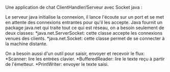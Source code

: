 Une application de chat ClientHandler/Serveur avec Socket java : 

Le serveur java initialise la connexion, il lance l'écoute sur un port et se met en attente des connexions entrantes pour qu'il les accepte.
Java fournit un package java.net qui traite tout ce qui est réseau, on a besoin seulement de deux classes:
    *java.net.ServerSocket: cette classe accepte les connexions venues des clients.
    *java.net.Socket: cette classe permet de se connecter à la machine distante.

On a besoin aussi d'un outil pour saisir, envoyer et recevoir le flux:
    *Scanner: lire les entrées clavier.
    *BufferedReader: lire le texte reçu à partir de l'émetteur.
    *PrintWriter: envoyer le texte saisi.
